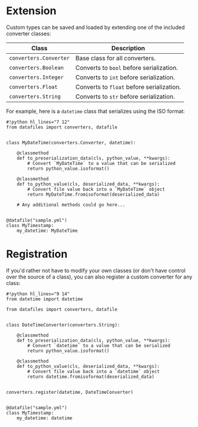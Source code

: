 # Extension

Custom types can be saved and loaded by extending one of the included converter classes:

| Class | Description |
| --- | --- |
| `converters.Converter` | Base class for all converters. |
| `converters.Boolean` | Converts to `bool` before serialization. |
| `converters.Integer` | Converts to `int` before serialization. |
| `converters.Float` | Converts to `float` before serialization. |
| `converters.String` | Converts to `str` before serialization. |

For example, here is a `datetime` class that serializes using the ISO format:

```
#!python hl_lines="7 12"
from datafiles import converters, datafile


class MyDateTime(converters.Converter, datetime):

    @classmethod
    def to_preserialization_data(cls, python_value, **kwargs):
        # Convert `MyDateTime` to a value that can be serialized
        return python_value.isoformat()

    @classmethod
    def to_python_value(cls, deserialized_data, **kwargs):
        # Convert file value back into a `MyDateTime` object
        return MyDateTime.fromisoformat(deserialized_data)

    # Any additional methods could go here...


@datafile("sample.yml")
class MyTimestamp:
    my_datetime: MyDateTime
```

# Registration

If you'd rather not have to modify your own classes (or don't have control over the source of a class), you can also register a custom converter for any class:

```
#!python hl_lines="9 14"
from datetime import datetime

from datafiles import converters, datafile


class DateTimeConverter(converters.String):

    @classmethod
    def to_preserialization_data(cls, python_value, **kwargs):
        # Convert `datetime` to a value that can be serialized
        return python_value.isoformat()

    @classmethod
    def to_python_value(cls, deserialized_data, **kwargs):
        # Convert file value back into a `datetime` object
        return datetime.fromisoformat(deserialized_data)


converters.register(datetime, DateTimeConverter)


@datafile("sample.yml")
class MyTimestamp:
    my_datetime: datetime
```
